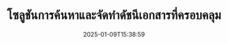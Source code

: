 ---
############################# Static ############################
layout: "family"
date:  2025-01-09T15:38:59
draft: false

product: "Search"
product_tag: "search"

lang: th

############################# Head ############################
head_title: "การค้นหาและจัดทำดัชนีข้อความในเอกสาร | APIs และแอปพลิเคชันเว็บฟรี"
head_description: "ดำเนินการค้นหาข้อความที่มีประสิทธิภาพและจัดทำดัชนีข้อมูลบนไฟล์ PDF, MS Office, OpenDocument และรูปแบบไฟล์ยอดนิยมอื่นๆ โดยใช้ API ของเรา หรือแอปค้นหาเอกสารออนไลน์ฟรี"

############################# Header ############################
title: "โซลูชันการค้นหาและจัดทำดัชนีเอกสารที่ครอบคลุม"
description:  |
  ดำเนินการค้นหาข้อความและจัดทำดัชนีบนไฟล์ PDF, Microsoft Office, OpenOffice และรูปแบบไฟล์เอกสารอื่น ๆ มากมาย

  เพิ่มความสามารถในการค้นหาข้อมูลในคอลเลกชันเอกสารขนาดใหญ่ด้วยฟังก์ชันการค้นหาข้อความแบบเต็มที่ทันสมัย

  ปรับแต่งฟีเจอร์การค้นหาเช่น คำพ้อง, การค้นหาแบบใกล้เคียง และการลดรูปคำเพื่อเพิ่มความแม่นยำและผลลัพธ์

############################# Supported Platforms ###############################
supported_platforms:
  enable: true
  head_title: "เลือกแพลตฟอร์มของคุณ"
  title: "ความเป็นอิสระของแพลตฟอร์ม"
  description: "GroupDocs.Search รองรับระบบปฏิบัติการและเฟรมเวิร์กต่อไปนี้:"
  details_link_title: "เรียนรู้เพิ่มเติม"

  items:
    # items loop
    - title: ".NET"
      description: GroupDocs.Search .NET 
      color: "blue"
      tag: "net"
      link: "/search/net/"
      features_link: "https://docs.groupdocs.com/search/net/system-requirements/"
      features:
          # features loop
          - rows: "3"
            content: |
                    .NET Framework 4.5 or later
      
          # features loop
          - rows: "4"
            content: |
                    Windows Desktop <br> Windows Server <br> Linux
      
          # features loop
          - rows: "3"
            content: |
                    Microsoft Visual Studio
      
          # features loop
          - rows: "1"
            content: |
                    70+ file formats
      

    # items loop
    - title: "Java"
      description: GroupDocs.Search Java
      color: "red"
      tag: "java"
      link: "/search/java/"
      features_link: "https://docs.groupdocs.com/search/java/system-requirements/"
      features:
          # features loop
          - rows: "3"
            content: |
                    Java SE 8 (1.8) or later
      
          # features loop
          - rows: "4"
            content: |
                    Windows <br> Linux <br> Mac OS
      
          # features loop
          - rows: "3"
            content: |
                   NetBeans <br> IntelliJ IDEA <br> Eclipse 
      
          # features loop
          - rows: "1"
            content: |
                    70+ file formats
      

    # items loop
    - title: "Node.js"
      description: GroupDocs.Search Node.js
      color: "green"
      tag: "nodejs-java"
      link: "/search/nodejs-java/"
      features_link: "https://docs.groupdocs.com/search/nodejs-java/system-requirements/"
      features:
          # features loop
          - rows: "3"
            content: |
                    Node.js 16+ and J2SE 8.0 (1.8)+
      
          # features loop
          - rows: "4"
            content: |
                    Windows <br> Linux <br> Mac OS
      
          # features loop
          - rows: "3"
            content: |
                    Atom <br> Visual Studio Code <br> โปรแกรมแก้ไขข้อความอื่นๆ
      
          # features loop
          - rows: "1"
            content: |
                    70+ file formats


############################# Features ###############################
features:
  enable: true
  title: "ฟีเจอร์หลักของ GroupDocs.Search"
  description: "GroupDocs.Search ให้เครื่องมือที่ทรงพลังสำหรับการจัดทำดัชนีและค้นหาข้อความในรูปแบบเอกสารยอดนิยม ปรับปรุงการจัดการเอกสารด้วยฟังก์ชันการค้นหาที่ล้ำสมัย"

  items:
    # items loop
    - icon: "view"
      title: "การค้นหาข้อความขั้นสูง"
      content: "ดำเนินการค้นหาข้อความที่รวดเร็วและแม่นยำทั่วทั้งเอกสารที่จัดทำดัชนี"

    # items loop
    - icon: "manipulate"
      title: "ตัวเลือกการค้นหาที่ปรับแต่งได้"
      content: "ใช้ฟีเจอร์เช่น การค้นหาแบบใกล้เคียง, คำพ้องและการลดรูปคำเพื่อผลลัพธ์ที่แม่นยำยิ่งขึ้น"

    # items loop
    - icon: "merge"
      title: "รองรับหลายฟอร์แมต"
      content: "จัดทำดัชนีและค้นหาข้อมูลใน Microsoft Office, PDF, OpenOffice และรูปแบบทั่วไปอื่นๆ"

    # items loop
    - icon: "additional"
      title: "การจัดทำดัชนีที่มีประสิทธิภาพ"
      content: "สร้างและบำรุงรักษาดัชนีสำหรับคอลเลกชันเอกสารขนาดใหญ่ได้อย่างรวดเร็ว"

############################# Code samples ############################
code_samples:
  enable: true
  title: "การค้นหาข้อความในรูปแบบเอกสารยอดนิยม"
  description: "GroupDocs.Search ตัวอย่างโค้ด"
  items:
    # code sample loop
    - title: "การค้นหาข้อความ"
      content: |
       GroupDocs.Search เป็นเครื่องมือที่ทรงพลังสำหรับการค้นหาข้อความในเอกสาร คุณสามารถค้นหาผ่านเอกสารหลายๆ ฉบับในรูปแบบต่างๆ ที่เก็บในโฟลเดอร์เฉพาะ ผลลัพธ์การค้นหาจะถูกบันทึกในโฟลเดอร์แยกต่างหาก ทำให้คุณสามารถเข้าถึงและนำกลับมาใช้ใหม่ได้โดยไม่ต้องดำเนินการค้นหาอีกครั้ง
      samples:
        - language: "C#"
          color: "blue"
          content: |
            ```csharp {style=abap}   
            // สร้างอินสแตนซ์ของคลาส Index โดยระบุโฟลเดอร์สำหรับการจัดเก็บดัชนี
            Index index = new Index("\\Index Folder");

            //ระบุเส้นทางไปยังเอกสารที่การค้นหาจะดำเนินการ
            index.Add("\\Documents Folder");

            //สร้างอินสแตนซ์ของวัตถุ SearchOptions
            SearchOptions options = new SearchOptions();

            //ดำเนินการค้นหาสำหรับข้อความที่ต้องการ
            SearchResult result = index.Search("ipsum dolor", options);

            //จัดการและประมวลผลผลลัพธ์การค้นหา
            if (result.DocumentCount > 0){
                Console.WriteLine("Documents: " + result.DocumentCount);
                for (int i = 0; i < result.DocumentCount; i++)
                {
                    FoundDocument document = result.GetFoundDocument(i);
                    Console.WriteLine("Document: " + document.DocumentInfo.FilePath);
                    Console.WriteLine("Found: " + document.FoundFields.Length);
                }
            }

            ```
        - language: "Java"
          color: "red"
          content: |
            ```java {style=abap}   
            // สร้างอินสแตนซ์ของคลาส Index โดยระบุโฟลเดอร์สำหรับการจัดเก็บดัชนี
            Index index = new Index("\\Index Folder");

            //ระบุเส้นทางไปยังเอกสารที่การค้นหาจะดำเนินการ
            index.add("\\Documents Folder");

            //สร้างอินสแตนซ์ของวัตถุ SearchOptions
            SearchOptions options = new SearchOptions();

            //ดำเนินการค้นหาสำหรับข้อความที่ต้องการ
            SearchResult result = index.search("ipsum dolor", options);

            //จัดการและประมวลผลผลลัพธ์การค้นหา
            if (result.getDocumentCount() > 0){
                System.out.println("Documents: " + result.getDocumentCount());
                for (int i = 0; i < result.getDocumentCount(); i++)
                {
                    FoundDocument document = result.getFoundDocument(i);
                    System.out.println("Document: " + document.getDocumentInfo().getFilePath());
                    System.out.println("Found: " + document.getFoundFields().length);
                }
            }

            ```
        - language: "TypeScript"
          color: "green"
          content: |
            ```javascript {style=abap}   
            const searchLib = require('@groupdocs/groupdocs.search');

            // สร้างอินสแตนซ์ของคลาส Index โดยระบุโฟลเดอร์สำหรับการจัดเก็บดัชนี
            const index = new searchLib.Index('\\Index Folder');

            //ระบุเส้นทางไปยังเอกสารที่การค้นหาจะดำเนินการ
            index.add('\\Documents Folder');

            //สร้างอินสแตนซ์ของวัตถุ SearchOptions
            const options = new searchLib.SearchOptions();

            //ดำเนินการค้นหาสำหรับข้อความที่ต้องการ
            const result = index.search('ipsum dolor', options);

            //จัดการและประมวลผลผลลัพธ์การค้นหา
            if (result.getDocumentCount() > 0){
                console.log('Documents: ' + result.getDocumentCount());
                for (int i = 0; i < result.getDocumentCount(); i++)
                {
                    const document = result.getFoundDocument(i);
                    console.log('Document: ' + document.getDocumentInfo().getFilePath());
                    console.log('Found: ' + document.getFoundFields().length);
                }
            }

            ```


############################# Supported Formats ###############################
formats:
  enable: true
  title: "รองรับไฟล์มากกว่า 70 รูปแบบ"
  description: "GroupDocs.Search รองรับเกือบทุกประเภทไฟล์ที่ใช้งานกันอย่างแพร่หลาย"

############################# Metrics ###############################
metrics:
  enable: true
  title: "สถิติผลิตภัณฑ์ของเรา"
  description: "ค้นพบตัวชี้วัดสำคัญที่แสดงถึงประสิทธิภาพ การเข้าถึง และการเติบโตของเรา"

  items:
    # items loop
    - number: "70+"
      title: "รูปแบบที่รองรับ"
      content: "เราจัดหาความสามารถในการทำงานร่วมกับรูปแบบเอกสารยอดนิยมมากกว่า 70 รูปแบบ"

    # items loop
    - number: "500k"
      title: "ดาวน์โหลด NuGet"
      content: "GroupDocs.Search สำหรับ .NET ได้ถูกดาวน์โหลดมากกว่า 500,000 ครั้งใน NuGet"

    # items loop
    - number: "12k"
      title: "ดาวน์โหลด Maven"
      content: "นักพัฒนา Java ได้ดาวน์โหลด GroupDocs.Search มากกว่า 12,000 ครั้งจาก Maven"

    # items loop
    - number: "150+"
      title: "ลูกค้าที่พึงพอใจ"
      content: "นักพัฒนาและธุรกิจชั้นนำทั่วโลกไว้วางใจผลิตภัณฑ์ของเราเพื่อการหาทางออกที่แปลกใหม่"


############################# Customers ###############################
customers:
  enable: true
  title: "ลูกค้าผู้มีความสุขของเรา"
  description: "ห้องสมุด GroupDocs ได้รับความไว้วางใจจากแบรนด์และองค์กรชั้นนำทั่วโลก"

  items:
    # items loop
    - title: "BenQ Corporation"
      logo: "benq"
      
    # items loop
    - title: "Nasdaq Stock Market"
      logo: "nasdaq"
      
    # items loop
    - title: "AT&T Inc."
      logo: "att"
      
    # items loop
    - title: "Customer logo AstraZeneca"
      logo: "astrazeneca"
      
    # items loop
    - title: "Central Bank of Argentina"
      logo: "argentinacentralbank"
      
    # items loop
    - title: "Roche Holding AG"
      logo: "roche"
      
    # items loop
    - title: "Capita"
      logo: "capita"
      
    # items loop
    - title: "Axa S.A."
      logo: "axa"
      
    # items loop
    - title: "Instructure Inc."
      logo: "instructure"
      
    # items loop
    - title: "Wipro"
      logo: "wipro"


############################# Actions ###############################
actions:
  enable: true
  title: "เริ่มการเดินทางของคุณวันนี้!"
  description: "สัมผัสประสบการณ์ GroupDocs.Search ฟรีบนแพลตฟอร์มที่คุณต้องการ"

  items:
    # items loop
    - title: ".NET"
      color: "blue"
      link: "/search/net/"

    # items loop
    - title: "Java"
      color: "red"
      link: "/search/java/"

############################# FAQ ###############################
faq:
  enable: true
  title: "คำถามที่พบบ่อย"
  description: "ค้นหาคำตอบสำหรับคำถามทั่วไปเกี่ยวกับ GroupDocs.Search"

  items:
    # items loop
    - question: "มีเครื่องมือภายนอกที่จำเป็นสำหรับการค้นหาเอกสารใน GroupDocs.Search หรือไม่?"
      answer: "ไม่, GroupDocs.Search ทำงานเป็นโซลูชันแบบสแตนด์อโลนและไม่ต้องใช้เครื่องมือหรือซอฟต์แวร์เพิ่มเติมเช่น Adobe Acrobat หรือ Microsoft Office เพื่อดำเนินการค้นหา"

    # items loop
    - question: "ฉันสามารถทดสอบ GroupDocs.Search ก่อนที่จะซื้อได้หรือไม่?"
      answer: "ได้เลย! GroupDocs.Search มีให้ทดลองใช้งานฟรี คุณสามารถสำรวจฟีเจอร์ต่างๆ ได้แม้ว่ารุ่นทดลองอาจรวมถึงข้อจำกัดเช่น ป้ายกันน้ำหรือฟังก์ชันการทำงานที่จำกัด เพื่อปลดล็อกฟีเจอร์ทั้งหมด คุณสามารถขอใบอนุญาตชั่วคราวฟรี 30 วัน เรียนรู้เพิ่มเติมได้ที่ [ใบอนุญาตชั่วคราว](https://purchase.groupdocs.com/temporary-license/) หน้าค่ะ"

    # items loop
    - question: "มีตัวเลือกการออกใบอนุญาตอะไรบ้าง?"
      answer: "เรามีหลายรูปแบบการออกใบอนุญาตสำหรับ GroupDocs.Search ที่ปรับให้เหมาะกับความต้องการที่แตกต่างกัน เลือกใบอนุญาตตามขนาดทีม รูปแบบการใช้งาน หรือไม่ว่าคุณต้องการ SDK/API สำหรับการแจกจ่ายลูกค้าหรือไม่ สำหรับการใช้งานที่ยืดหยุ่น ให้พิจารณาใบอนุญาตตามที่ใช้ โดยที่คุณจ่ายตามการใช้งานจริง เรียนรู้เพิ่มเติมเกี่ยวกับตัวเลือกของคุณได้ที่ [หน้าเว็บราคา](https://purchase.groupdocs.com/pricing/search/net/)"

############################# App links ###############################
app_links:
  enable: true
  title: "GroupDocs.Search แอปเว็บ"
  description: "สำรวจ GroupDocs.Search ด้วยแอปพลิเคชันเว็บฟรีของเรา ดำเนินการค้นหาและจัดทำดัชนีข้อความบนไฟล์ยอดนิยมมากกว่า 70 รูปแบบได้โดยตรงในเบราว์เซอร์ของคุณ—ฟรีโดยสมบูรณ์"

  items:
    # items loop
    - title: "GroupDocs.Search Total"
      content: "ค้นหาในไฟล์ PDF, Excel, Word, PowerPoint และไฟล์ประเภทอื่นๆ โดยตรงจากเว็บเบราว์เซอร์ของคุณ"
      icon: "groupdocs_watermark-app"
      link: "https://products.groupdocs.app/search/total"

    # items loop
    - title: "GroupDocs.Search Word"
      content: "อัปโหลด DOCX เพื่อทำการค้นหาข้อความขั้นสูงโดยไม่จำเป็นต้องติดตั้งซอฟต์แวร์"
      icon: "groupdocs_words-app"
      link: "https://products.groupdocs.app/search/docx"

    # items loop
    - title: "GroupDocs.Search PDF"
      content: "ทดสอบความสามารถในการจัดทำดัชนีและเรียกคืน PDFs ในรูปแบบต่างๆ ฟรี"
      icon: "groupdocs_pdf-app"
      link: "https://products.groupdocs.app/search/pdf"


---